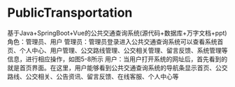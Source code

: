 # PublicTransportation
基于Java+SpringBoot+Vue的公共交通查询系统(源代码+数据库+万字文档+ppt)角色：管理员、用户  管理员：管理员登录进入公共交通查询系统可以查看系统首页、个人中心、用户管理、公交路线管理、公交相关管理、留言反馈、系统管理等信息，进行相应操作，如图5-8所示  用户：当用户打开系统的网址后，首先看到的就是首页界面。在这里，用户能够看到公共交通查询系统的导航条显示首页、公交路线、公交相关、公告资讯、留言反馈、在线客服、个人中心等
